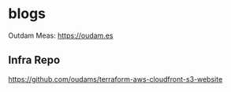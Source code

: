 # blogs

Outdam Meas: https://oudam.es

## Infra Repo
https://github.com/oudams/terraform-aws-cloudfront-s3-website
